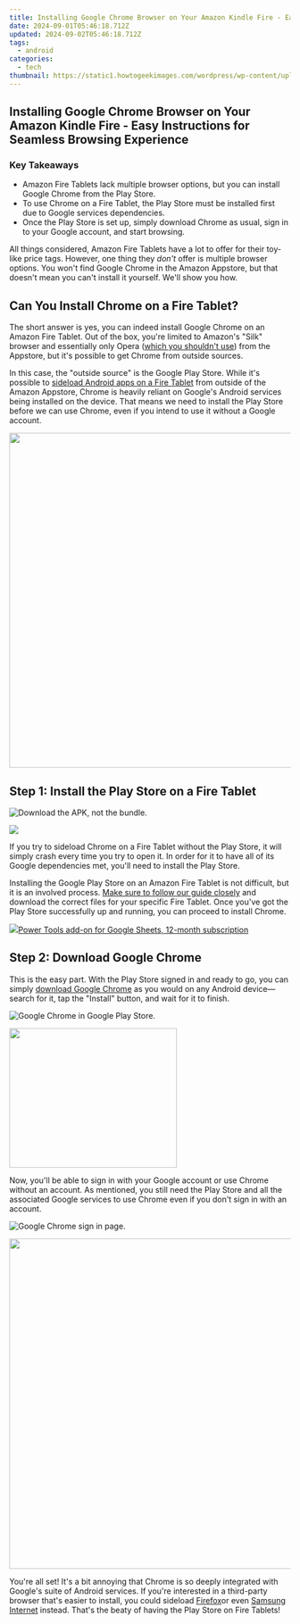 ```yaml
---
title: Installing Google Chrome Browser on Your Amazon Kindle Fire - Easy Instructions for Seamless Browsing Experience
date: 2024-09-01T05:46:18.712Z
updated: 2024-09-02T05:46:18.712Z
tags:
  - android
categories:
  - tech
thumbnail: https://static1.howtogeekimages.com/wordpress/wp-content/uploads/2024/04/fire-tablet-chrome.png
---
```


## Installing Google Chrome Browser on Your Amazon Kindle Fire - Easy Instructions for Seamless Browsing Experience

### Key Takeaways

* Amazon Fire Tablets lack multiple browser options, but you can install Google Chrome from the Play Store.
* To use Chrome on a Fire Tablet, the Play Store must be installed first due to Google services dependencies.
* Once the Play Store is set up, simply download Chrome as usual, sign in to your Google account, and start browsing.

 All things considered, Amazon Fire Tablets have a lot to offer for their toy-like price tags. However, one thing they _don't_ offer is multiple browser options. You won't find Google Chrome in the Amazon Appstore, but that doesn't mean you can't install it yourself. We'll show you how.

##  Can You Install Chrome on a Fire Tablet?

 The short answer is yes, you can indeed install Google Chrome on an Amazon Fire Tablet. Out of the box, you're limited to Amazon's "Silk" browser and essentially only Opera ([which you shouldn't use](https://www.spacebar.news/stop-using-opera-browser/)) from the Appstore, but it's possible to get Chrome from outside sources.

 In this case, the "outside source" is the Google Play Store. While it's possible to [sideload Android apps on a Fire Tablet](https://screen-mirroring-recording.techidaily.com/a-comparison-of-best-linux-screenshare-utilities/) from outside of the Amazon Appstore, Chrome is heavily reliant on Google's Android services being installed on the device. That means we need to install the Play Store before we can use Chrome, even if you intend to use it without a Google account.

<!-- affiliate ads begin -->
<a href="https://appsumo.8odi.net/c/5597632/2087394/7443" target="_top" id="2087394"><img src="//a.impactradius-go.com/display-ad/7443-2087394" border="0" alt="" width="1200" height="600"/></a><img height="0" width="0" src="https://appsumo.8odi.net/i/5597632/2087394/7443" style="position:absolute;visibility:hidden;" border="0" />
<!-- affiliate ads end -->
##  Step 1: Install the Play Store on a Fire Tablet

![Download the APK, not the bundle.](https://static1.howtogeekimages.com/wordpress/wp-content/uploads/2023/08/2023-08-22_16-18-48.png) 

<!-- affiliate ads begin -->
<a href="https://store.movavi.com/affiliate.php?ACCOUNT=MOVAVI&AFFILIATE=108875&PATH=https%3A%2F%2Fwww.movavi.com%3FAFFILIATE%3D108875%26RESOURCE%3DBanner%2B728x90"><img src="https://mcusercontent.com/0885a03ded3d480dca9287f12/images/2e76fe6a-3010-1b37-7846-f34ff9c6b4ca.png" border="0"></a>
<!-- affiliate ads end -->
 If you try to sideload Chrome on a Fire Tablet without the Play Store, it will simply crash every time you try to open it. In order for it to have all of its Google dependencies met, you'll need to install the Play Store.

 Installing the Google Play Store on an Amazon Fire Tablet is not difficult, but it is an involved process. [Make sure to follow our guide closely](https://android-location.techidaily.com/how-to-fake-gps-on-android-without-mock-location-for-your-honor-magic-v2-drfone-by-drfone-virtual/) and download the correct files for your specific Fire Tablet. Once you've got the Play Store successfully up and running, you can proceed to install Chrome.

<!-- affiliate ads begin -->
<a href="https://secure.2checkout.com/order/checkout.php?PRODS=4721564&QTY=1&AFFILIATE=108875&CART=1"><img src="https://secure.avangate.com/images/merchant/c14a8df1e1b4d5297e9cb30cb34d5a00/products/copy_power-tools-48.png" border="0">Power Tools add-on for Google Sheets, 12-month subscription</a>
<!-- affiliate ads end -->
##  Step 2: Download Google Chrome

 This is the easy part. With the Play Store signed in and ready to go, you can simply [download Google Chrome](https://www.anrdoezrs.net/links/3607085/type/dlg/sid/UUhtgUeUpU2002546/https://play.google.com/store/apps/details?id=com.android.chrome&hl=en&gl=US) as you would on any Android device—search for it, tap the "Install" button, and wait for it to finish.

![Google Chrome in Google Play Store.](https://static1.howtogeekimages.com/wordpress/wp-content/uploads/2024/04/screenshot_20240402-152926.png) 

<!-- affiliate ads begin -->
<a href="https://godlikehost.sjv.io/c/5597632/1920047/21774" target="_top" id="1920047"><img src="//a.impactradius-go.com/display-ad/21774-1920047" border="0" alt="" width="300" height="250"/></a><img height="0" width="0" src="https://imp.pxf.io/i/5597632/1920047/21774" style="position:absolute;visibility:hidden;" border="0" />
<!-- affiliate ads end -->
 Now, you'll be able to sign in with your Google account or use Chrome without an account. As mentioned, you still need the Play Store and all the associated Google services to use Chrome even if you don't sign in with an account.

![Google Chrome sign in page.](https://static1.howtogeekimages.com/wordpress/wp-content/uploads/2024/04/screenshot_20240402-153035.png) 

<!-- affiliate ads begin -->
<a href="https://mushroom-supplies.sjv.io/c/5597632/1692242/18134" target="_top" id="1692242"><img src="//a.impactradius-go.com/display-ad/18134-1692242" border="0" alt="" width="834" height="592"/></a><img height="0" width="0" src="https://imp.pxf.io/i/5597632/1692242/18134" style="position:absolute;visibility:hidden;" border="0" />
<!-- affiliate ads end -->
 You're all set! It's a bit annoying that Chrome is so deeply integrated with Google's suite of Android services. If you're interested in a third-party browser that's easier to install, you could sideload [Firefox](https://howto.techidaily.com/8-workable-fixes-to-the-sim-not-provisioned-mm2-error-on-samsung-galaxy-a14-5g-drfone-by-drfone-fix-android-problems-fix-android-problems/)or even [Samsung Internet](https://on-screen-recording.techidaily.com/new-streamline-your-screen-captures-with-4-methods/) instead. That's the beaty of having the Play Store on Fire Tablets!

<ins class="adsbygoogle"
     style="display:block"
     data-ad-format="autorelaxed"
     data-ad-client="ca-pub-7571918770474297"
     data-ad-slot="1223367746"></ins>



<ins class="adsbygoogle"
     style="display:block"
     data-ad-client="ca-pub-7571918770474297"
     data-ad-slot="8358498916"
     data-ad-format="auto"
     data-full-width-responsive="true"></ins>


